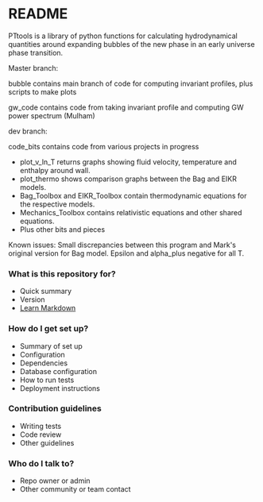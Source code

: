 # README #

PTtools is a library of python functions for calculating hydrodynamical quantities 
around expanding bubbles of the new phase in an early universe phase transition.

Master branch:

bubble contains main branch of code for computing invariant profiles, plus scripts to make plots

gw\_code contains code from taking invariant profile and computing GW power spectrum (Mulham)

dev branch:

code\_bits contains code from various projects in progress
* plot_v_ln_T returns graphs showing fluid velocity, temperature and enthalpy around wall.
* plot_thermo shows comparison graphs between the Bag and EIKR models.
* Bag_Toolbox and EIKR_Toolbox contain thermodynamic equations for the respective models.
* Mechanics_Toolbox contains relativistic equations and other shared equations.
* Plus other bits and pieces

Known issues: Small discrepancies between this program and Mark's original version for Bag model.
Epsilon and alpha_plus negative for all T.


### What is this repository for? ###

* Quick summary
* Version
* [Learn Markdown](https://bitbucket.org/tutorials/markdowndemo)

### How do I get set up? ###

* Summary of set up
* Configuration
* Dependencies
* Database configuration
* How to run tests
* Deployment instructions

### Contribution guidelines ###

* Writing tests
* Code review
* Other guidelines

### Who do I talk to? ###

* Repo owner or admin
* Other community or team contact